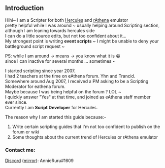 ## Introduction

Hihi~ I am a Scripter for both [Hercules](http://herc.ws/board/) and [rAthena](https://rathena.org/board/) emulator  
pretty helpful while I was around ~ usually helping around Scripting section,  
although I am leaning towards hercules side  
I can do a little source edits, but not too confident about it...  
My strongest point is writing **event scripts** ~ I might be unable to deny your battleground script request ~

PS: while I am around -> means -> you know what it is 😁  
since I can inactive for several months ... sometimes ~

I started scripting since year 2007.  
I had 2 teachers at the time on eAthena forum. Yhn and Trancid.  
Somewhere around Aug 2007, I received a PM asking to be a Scripting Moderator for eathena forum.  
Maybe because I was being helpful on the forum ? LOL ~  
I quickly answer "Yes" at that time, and joined as eAthena staff member ever since.  
Currently I am **Script Developer** for Hercules.

The reason why I am started this guide because:-  
1. Write certain scripting guides that I'm not too confident to publish on the forum or wiki  
2. Some thoughts about the current trend of Hercules or rAthena emulator  

### Contact me:  
[Discord](https://rathena.org/discord/) ([mirror](https://discordapp.com/invite/ZUzbRSp)): AnnieRuru#1609
